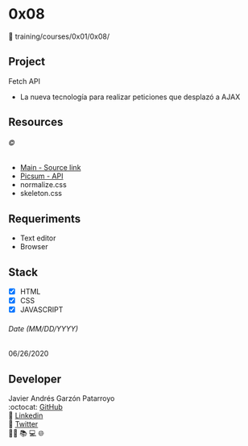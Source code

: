 # 0x08
:open_file_folder: training/courses/0x01/0x08/

## Project
Fetch API
* La nueva tecnología para realizar peticiones que desplazó a AJAX

## Resources
###### :copyright:
* [Main - Source link](https://www.udemy.com/share/101Z6UAEEcdF5VRno=/)
* [Picsum - API](https://picsum.photos/list)
* normalize.css
* skeleton.css

## Requeriments
* Text editor
* Browser

## Stack
* [x] HTML
* [x] CSS
* [x] JAVASCRIPT

###### Date (MM/DD/YYYY)
06/26/2020

## Developer
Javier Andrés Garzón Patarroyo  
:octocat: [GitHub](https://github.com/javierandresgp/)  
:link: [Linkedin](https://www.linkedin.com/in/javierandresgp/)  
:link: [Twitter](https://twitter.com/javierandresgp0)  
:man_technologist: :books: :computer: :globe_with_meridians: